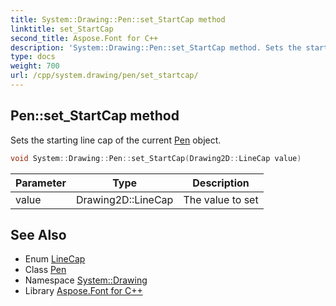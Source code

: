 ```yaml
---
title: System::Drawing::Pen::set_StartCap method
linktitle: set_StartCap
second_title: Aspose.Font for C++
description: 'System::Drawing::Pen::set_StartCap method. Sets the starting line cap of the current Pen object in C++.'
type: docs
weight: 700
url: /cpp/system.drawing/pen/set_startcap/
---
```

## Pen::set_StartCap method


Sets the starting line cap of the current [Pen](../) object.

```cpp
void System::Drawing::Pen::set_StartCap(Drawing2D::LineCap value)
```


| Parameter | Type | Description |
| --- | --- | --- |
| value | Drawing2D::LineCap | The value to set |

## See Also

* Enum [LineCap](../../../system.drawing.drawing2d/linecap/)
* Class [Pen](../)
* Namespace [System::Drawing](../../)
* Library [Aspose.Font for C++](../../../)
